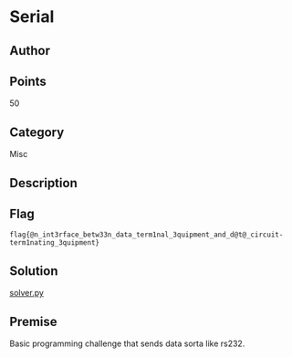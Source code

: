 # Serial
## Author

## Points
50
## Category
Misc
## Description

## Flag
`flag{@n_int3rface_betw33n_data_term1nal_3quipment_and_d@t@_circuit-term1nating_3quipment}`
## Solution
[solver.py](solver.py)
## Premise
Basic programming challenge that sends data sorta like rs232.